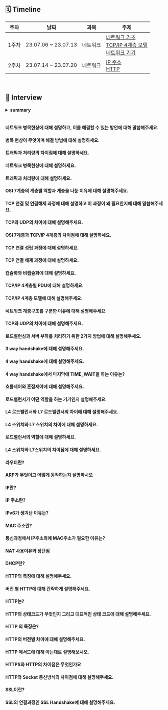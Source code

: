 ## 🗓 Timeline
| 주차 | 날짜 | 과목 | 주제 |
|--|--|--|--|
| 1주차 | 23.07.06 ~ 23.07.13 | 네트워크 | [네트워크 기초](./1.%20네트워크의%20기초)<br>[TCP/IP 4계층 모델](./2.%20TCP_IP%204계층%20모델)<br>[네트워크 기기](./3.%20네트워크%20기기)|
| 2주차 | 23.07.14 ~ 23.07.20 | 네트워크 | [IP 주소](./4.%20IP%20주소)<br>[HTTP](./5.%20HTTP)|
<br>
    
## 📝 Interview


<details>
<summary><b>summary</b></summary>
<div markdown="1">

- [질문을 적어주세요. 1](#질문을-적어주세요1)
- [질문을 적어주세요. 2](#질문을-적어주세요2)
- [질문을 적어주세요. 3](#질문을-적어주세요3)

</div>
</details>


<br>

#### 네트워크 병목현상에 대해 설명하고, 이를 해결할 수 있는 방안에 대해 말씀해주세요.

#### 병목 현상이 무엇이며 해결 방법에 대해 설명하세요.

#### 트래픽과 처리량의 차이점에 대해 설명하세요.

#### 네트워크 병목현상에 대해 설명하세요.

#### 트래픽과 처리량에 대해 설명하세요.

#### OSI 7계층의 계층별 역할과 계층을 나눈 이유에 대해 설명해주세요.

#### TCP 연결 및 연결해제 과정에 대해 설명하고 이 과정이 왜 필요한지에 대해 말씀해주세요.

#### TCP와 UDP의 차이에 대해 설명해주세요.

#### OSI 7계층과 TCP/IP 4계층의 차이점에 대해 설명하세요.

#### TCP 연결 성립 과정에 대해 설명하세요.

#### TCP 연결 해제 과정에 대해 설명하세요.

#### 캡슐화와 비캡슐화에 대해 설명하세요.

#### TCP/IP 4계층별 PDU에 대해 설명하세요.

#### TCP/IP 4계층 모델에 대해 설명해주세요.

#### 네트워크 계층구조를 구분한 이유에 대해 설명해주세요.

#### TCP와 UDP의 차이에 대해 설명해주세요.

#### 로드밸런싱과 서버 부하를 처리하기 위한 2가지 방법에 대해 설명해주세요.

#### 3 way handshake에 대해 설명해주세요.

#### 4 way handshake에 대해 설명해주세요.

#### 4 way handshake에서 마지막에 TIME_WAIT을 하는 이유는?

#### 흐름제어와 혼잡제어에 대해 설명해주세요.

#### 로드밸런서가 어떤 역할을 하는 기기인지 설명해주세요.

#### L4 로드밸런서와 L7 로드밸런서의 차이에 대해 설명해주세요.

#### L4 스위치와 L7 스위치의 차이에 대해 설명하세요.

#### 로드밸런서의 역할에 대해 설명하세요.

#### L4 스위치와 L7스위치의 차이점에 대해 설명하세요.

#### 라우터란?

#### ARP가 무엇이고 어떻게 동작하는지 설명하시오

#### IP란?

#### IP 주소란?

#### IPv6가 생겨난 이유는?

#### MAC 주소란?

#### 통신과정에서 IP주소외에 MAC주소가 필요한 이유는?

#### NAT 사용이유와 장단점

#### DHCP란?

#### HTTP의 특징에 대해 설명해주세요.

#### 버전 별 HTTP에 대해 간략하게 설명해주세요.

#### HTTP는?

#### HTTP의 상태코드가 무엇인지 그리고 대표적인 상태 코드에 대해 설명해주세요.

#### HTTP 의 특징은?

#### HTTP의 버전별 차이에 대해 설명해주세요.

#### HTTP 메서드에 대해 아는대로 설명해보시오.

#### HTTPS와 HTTP의 차이점은 무엇인가요

#### HTTP와 Socket 통신방식의 차이점에 대해 설명해주세요.

#### SSL이란?

#### SSL의 연결과정인 SSL Handshake에 대해 설명해주세요.
